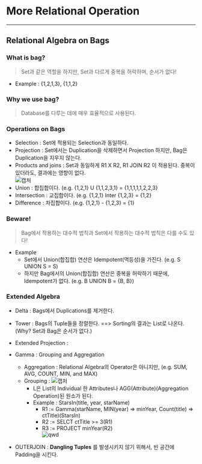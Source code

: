 # More Relational Operation
---
## Relational Algebra on Bags
### What is bag?
> Set과 같은 역할을 하지만, Set과 다르게 중복을 허락하며, 순서가 없다!  
- Example : {1,2,1,3}, {1,1,2}

### Why we use bag?
> Database를 다루는 데에 매우 효율적으로 사용된다.  

### Operations on Bags
- Selection : Set에 적용되는 Selection과 동일하다.
- Projection : Set에서는 Duplication을 삭제하면서 Projection 하지만, Bag은 Duplication을 지우지 않는다.
- Products and joins : Set과 동일하게 R1 X R2, R1 JOIN R2 이 적용된다. 중복이 있더라도, 결과에는 영향이 없다.  
![캡처](https://user-images.githubusercontent.com/71700079/138302285-2c691ce4-fbce-4b2d-ab84-d471586b1569.PNG)  
- Union : 합집합이다. (e.g. {1,2,1} U {1,1,2,3,1} = {1,1,1,1,1,2,2,3}
- Intersection : 교집합이다. (e.g. {1,2,1} Inter {1,2,3} = {1,2}
- Difference : 차집합이다. (e.g. {1,2,1} - {1,2,3} = {1}

### Beware!
> Bag에서 작용하는 대수적 법칙과 Set에서 작용하는 대수적 법칙은 다를 수도 있다!  
- Example
  - Set에서 Union(합집합) 연산은 Idempotent(멱등성)을 가진다. (e.g. S UNION S = S)
  - 하지만 Bag에서의 Union(합집합) 연산은 중복을 허락하기 때문에, Idempotent가 없다. (e.g.  B UNION B = {B, B})

### Extended Algebra
- Delta : Bags에서 Duplications를 제거한다.
- Tower : Bags의 Tuple들을 정렬한다. ==> Sorting의 결과는 List로 나온다.(Why? Set과 Bag은 순서가 없다.)
- Extended Projection : 
- Gamma : Grouping and Aggregation
  - Aggregation : Relational Algebra의 Operator은 아니지만, (e.g. SUM, AVG, COUNT, MIN, and MAX)
  - Grouping : ![캡처](https://user-images.githubusercontent.com/71700079/138420418-f1794124-3c0c-4c24-b30b-b6450b7f8593.PNG)  
    - L은 List의 Individual 한 Attributes나 AGG(Attribute)(Aggregation Operation)된 원소가 된다.
    - Example : StarsIn(title, year, starName)
      - R1 := Gamma(starName, MIN(year) => minYear, Count(title) => ctTitle)(StarsIn)  
      - R2 := SELCT ctTitle >= 3(R1)
      - R3 := PROJECT minYear(R2)  
      ![qwd](https://user-images.githubusercontent.com/71700079/138421093-6ce66357-9532-4198-979a-38a538116525.PNG)

- OUTERJOIN : __Dangling Tuples__ 를 발생시키지 않기 위해서, 빈 공간에 Padding을 시킨다.
